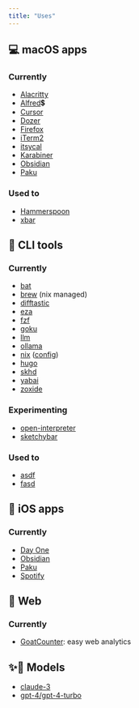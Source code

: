 ```yaml
---
title: "Uses"
---
```


## 💻 macOS apps

### Currently

- [Alacritty](https://github.com/alacritty/alacritty)
- [Alfred](https://www.alfredapp.com/)💲
- [Cursor](https://cursor.sh/)
- [Dozer](https://github.com/Mortennn/Dozer)
- [Firefox](https://www.mozilla.org/en-US/firefox/new/)
- [iTerm2](https://iterm2.com/)
- [itsycal](https://www.mowglii.com/itsycal/)
- [Karabiner](https://karabiner-elements.pqrs.org/)
- [Obsidian](https://obsidian.md/)
- [Paku](https://paku.app/)

### Used to

- [Hammerspoon](https://www.hammerspoon.org/)
- [xbar](https://xbarapp.com/)

## 🧰 CLI tools

### Currently

- [bat](https://github.com/sharkdp/bat)
- [brew](https://brew.sh/) (nix managed)
- [difftastic](https://github.com/Wilfred/difftastic)
- [eza](https://github.com/eza-community/eza)
- [fzf](https://github.com/junegunn/fzf)
- [goku](https://github.com/yqrashawn/GokuRakuJoudo)
- [llm](https://github.com/simonw/llm)
- [ollama](https://github.com/ollama/ollama)
- [nix](https://nixos.org/) ([config](https://github.com/danielcorin/nix-config/))
- [hugo](https://gohugo.io/)
- [skhd](https://github.com/koekeishiya/skhd)
- [yabai](https://github.com/koekeishiya/yabai)
- [zoxide](https://github.com/ajeetdsouza/zoxide)

### Experimenting

- [open-interpreter](https://github.com/OpenInterpreter/open-interpreter)
- [sketchybar](https://github.com/FelixKratz/SketchyBar)

### Used to

- [asdf](https://github.com/asdf-vm/asdf)
- [fasd](https://github.com/clvv/fasd)

## 📱 iOS apps

### Currently

- [Day One](https://dayoneapp.com/download/)
- [Obsidian](https://obsidian.md/mobile)
- [Paku](https://paku.app/)
- [Spotify](https://www.spotify.com/us/download/ios/)

## 🔗 Web

### Currently

- [GoatCounter](https://goatcounter.com): easy web analytics

## ✨🤖 Models

- [claude-3](https://www.anthropic.com/claude)
- [gpt-4/gpt-4-turbo](https://platform.openai.com/docs/models/gpt-4-turbo-and-gpt-4)

